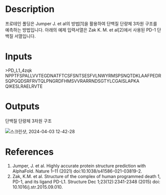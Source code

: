 # Description 

프로테인 폴딩은 Jumper J. et al의 방법[1]을 활용하여 단백질 단량체 3차원 구조를 예측하는 방법입니다. 아래의 예제 입력서열은 Zak K. M. et al[2]에서 사용된 PD-1 단백질 서열입니다. 

# Inputs
\>PD_L1_4zqk
NPPTFSPALLVVTEGDNATFTCSFSNTSESFVLNWYRMSPSNQTDKLAAFPEDRSQPGQDSRFRVTQLPNGRDFHMSVVRARRNDSGTYLCGAISLAPKA
QIKESLRAELRVTE


# Outputs

단백질 단량체 3차원 구조

![스크린샷, 2024-04-03 12-42-28](https://github.com/arontier/ad3-tutorials/assets/121647082/85764f62-a700-4531-9006-153557b72f8c)




# References

1. Jumper, J. et al. Highly accurate protein structure prediction with AlphaFold. Nature 1–11 (2021) doi:10.1038/s41586-021-03819-2.
2. Zak, K.M. et al. Structure of the complex of human programmed death 1, PD-1, and its ligand PD-L1. Structure Dec 1;23(12):2341-2348 (2015) doi: 10.1016/j.str.2015.09.010.

